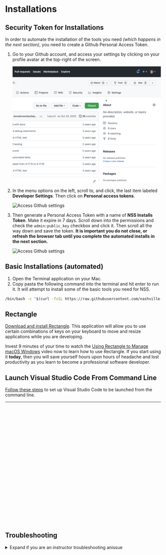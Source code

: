 # Installations

## Security Token for Installations

In order to automate the installation of the tools you need _(which happens in the next section)_, you need to create a Github Personal Access Token.

1. Go to your Github account, and access your settings by clicking on your profile avatar at the top-right of the screen.

    <img src="./images/github-token-access-settings.gif" alt="Access Github settings" width="600px" />

1. In the menu options on the left, scroll to, and click, the last item labeled **Developer Settings**. Then click on **Personal access tokens**.

    <img src="./images/github-token-developer-settings.gif" alt="Access Github settings" width="300px" />

1. Then generate a Personal Access Token with a name of **NSS Installs Token**. Make it expire in 7 days. Scroll down into the permissions and check the `admin:public_key` checkbox and click it. Then scroll all the way down and save the token. **It is important you do not close, or refresh the browser tab until you complete the automated installs in the next section.**

    <img src="./images/github-token-creating-token.gif" alt="Access Github settings" width="600px" />

## Basic Installations (automated)

1. Open the Terminal application on your Mac.
1. Copy pasta the following command into the terminal and hit enter to run it. It will attempt to install some of the basic tools you need for NSS.

```sh
/bin/bash -c "$(curl -fsSL https://raw.githubusercontent.com/nashville-software-school/client-side-mastery/cohort-56/book-0-installations/chapters/scripts/installs-all-mac-users.sh)"
```

## Rectangle

[Download and install Rectangle](https://www.rectangleapp.com/). This application will allow you to use certain combinations of keys on your keyboard to move and resize applications while you are developing.

Invest 9 minutes of your time to watch the [Using Rectangle to Manage macOS Windows](https://www.youtube.com/watch?v=tFeDyqZG4z4) video now to learn how to use Rectangle. If you start using it **today**, then you will save yourself hours upon hours of headache and lost productivity as you learn to become a professional software developer.

## Launch Visual Studio Code From Command Line

[Follow these steps](https://code.visualstudio.com/docs/setup/mac) to set up Visual Studio Code to be launched from the command line.


---

<br/>
<br/>
<br/>
<br/>
<br/>
<br/>
<br/>
<br/>
<br/>
<br/>
<br/>
<br/>
<br/>
<br/>
<br/>
<br/>
<br/>
<br/>
<br/>
<br/>
<br/>
<br/>

## Troubleshooting

<details>
<summary>Expand if you are an instructor troubleshooting anissue</summary>
<h2>Visual Studio Code</h2>

Follow the [Troubleshooting Visual Studio Code](./TROUBLESHOOT_VSCODE.md) steps to resolve student issues


<h2>Homebrew Troubleshooting</h2>

After installing Homebrew, you may get the following warning:

`/opt/homebrew/bin is not in your PATH`

This may be fixed with this command:

```
export PATH=/opt/homebrew/bin:$PATH
```

After installing Homebrew, you may get the following warning:

```
/opt/homebrew/bin is not in your PATH
```

This may be fixed with this command:

```
export PATH=/opt/homebrew/bin:$PATH
```

<h2>Handling Permission Issues After Setup</h2>

Sometimes, a student has permission issues after installing and configuring Git. To ensure that this doesn't happen to you, watch the [Owning Your Git Config Directory](https://youtu.be/exva3J_jojc) video and follow the steps.
</details>